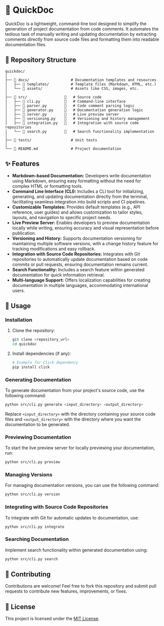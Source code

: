 # 📘 QuickDoc

QuickDoc is a lightweight, command-line tool designed to simplify the generation of project documentation from code comments. It automates the tedious task of manually writing and updating documentation by extracting comments directly from source code files and formatting them into readable documentation files.

## 📁 Repository Structure

```
quickdoc/
│
├── 📄 docs/                   # Documentation templates and resources
│   ├── 📁 templates/          # Template files (Markdown, HTML, etc.)
│   └── 📁 assets/             # Assets like CSS, images, etc.
│
├── 📁 src/                 🎯   # Source code
│   ├── 📄 cli.py           🎯   # Command-line interface
│   ├── 📄 parser.py        🎯   # Code comment parsing logic
│   ├── 📄 generator.py     🎯   # Documentation generation logic
│   ├── 📄 server.py        🎯   # Live preview server
│   ├── 📄 versioning.py    🎯   # Versioning and history management
│   ├── 📄 integration.py   🎯   # Integration with source code repositories
│   └── 📄 search.py        🎯   # Search functionality implementation
│
├── 📁 tests/                  # Unit tests
│
└── 📄 README.md               # Project documentation
```

## ✨ Features

- **Markdown-based Documentation:** Developers write documentation using Markdown, ensuring easy formatting without the need for complex HTML or formatting tools.
- **Command Line Interface (CLI):** Includes a CLI tool for initializing, generating, and updating documentation directly from the terminal, facilitating seamless integration into build scripts and CI pipelines.
- **Customizable Templates:** Provides default templates (e.g., API reference, user guides) and allows customization to tailor styles, layouts, and navigation to specific project needs.
- **Live Preview Server:** Enables developers to preview documentation locally while writing, ensuring accuracy and visual representation before publication.
- **Versioning and History:** Supports documentation versioning for maintaining multiple software versions, with a change history feature for tracking modifications and easy rollback.
- **Integration with Source Code Repositories:** Integrates with Git repositories to automatically update documentation based on code commits or pull requests, ensuring documentation remains current.
- **Search Functionality:** Includes a search feature within generated documentation for quick information retrieval.
- **Multi-language Support:** Offers localization capabilities for creating documentation in multiple languages, accommodating international users.

## 🚀 Usage

### Installation

1. Clone the repository:

   ```bash
   git clone <repository_url>
   cd quickdoc
   ```

2. Install dependencies (if any):

   ```bash
   # Example for Click dependency
   pip install click
   ```

### Generating Documentation

To generate documentation from your project's source code, use the following command:

```bash
python src/cli.py generate <input_directory> <output_directory>
```

Replace `<input_directory>` with the directory containing your source code files and `<output_directory>` with the directory where you want the documentation to be generated.

### Previewing Documentation

To start the live preview server for locally previewing your documentation, run:

```bash
python src/cli.py preview
```

### Managing Versions

For managing documentation versions, you can use the following command:

```bash
python src/cli.py version
```

### Integrating with Source Code Repositories

To integrate with Git for automatic updates to documentation, use:

```bash
python src/cli.py integrate
```

### Searching Documentation

Implement search functionality within generated documentation using:

```bash
python src/cli.py search
```

## 🤝 Contributing

Contributions are welcome! Feel free to fork this repository and submit pull requests to contribute new features, improvements, or fixes.

## 📝 License

This project is licensed under the [MIT License](LICENSE).
